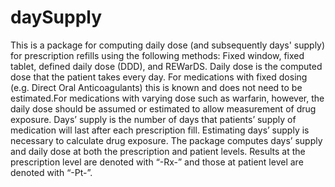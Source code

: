 # daySupply

This is a package for computing daily dose (and subsequently days' supply) for prescription refills using the following methods: Fixed window, fixed tablet, defined daily dose (DDD), and REWarDS. Daily dose is the computed dose that the patient takes every day. For medications with fixed dosing (e.g. Direct Oral Anticoagulants) this is known and does not need to be estimated.For medications with varying dose such as warfarin, however, the daily dose should be assumed or estimated to allow measurement of drug exposure. Days’ supply is the number of days that patients’ supply of medication will last after each prescription fill. Estimating days’ supply is necessary to calculate drug exposure. The package computes days’ supply and daily dose at both the prescription and patient levels. Results at the prescription level are denoted with “-Rx-” and those at patient level are denoted with “-Pt-”.

